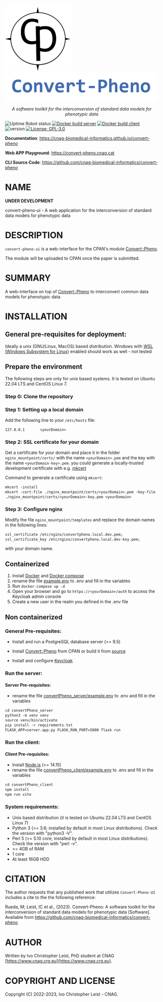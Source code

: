 <p align="left">
  <a href="https://github.com/cnag-biomedical-informatics/convert-pheno"><img src="https://github.com/cnag-biomedical-informatics/convert-pheno/blob/main/docs/img/CP-logo.png" width="220" alt="Convert-Pheno"></a>
  <a href="https://github.com/cnag-biomedical-informatics/convert-pheno"><img src="https://github.com/cnag-biomedical-informatics/convert-pheno/blob/main/docs/img/CP-text.png" width="500" alt="Convert-Pheno"></a>
</p>
<p align="center">
    <em>A software toolkit for the interconversion of standard data models for phenotypic data</em>
</p>

![Uptime Robot status](https://img.shields.io/uptimerobot/status/m794601507-a686af3c42ebb3ff3f2673b2)
[![Docker build server](https://github.com/CNAG-Biomedical-Informatics/convert-pheno-ui/actions/workflows/docker-build-server.yml/badge.svg)](https://github.com/CNAG-Biomedical-Informatics/convert-pheno-ui/actions/workflows/docker-build-server.yml)
[![Docker build client](https://github.com/CNAG-Biomedical-Informatics/convert-pheno-ui/actions/workflows/docker-build-client.yml/badge.svg)](https://github.com/CNAG-Biomedical-Informatics/convert-pheno-ui/actions/workflows/docker-build-client.yml)
![version](https://img.shields.io/badge/version-0.0.0_beta-orange)
[![License: GPL-3.0](https://img.shields.io/pypi/l/fpvgcc.svg)](https://www.gnu.org/licenses/gpl-3.0.en.html)

**Documentation**: <a href="https://cnag-biomedical-informatics.github.io/convert-pheno" target="_blank">https://cnag-biomedical-informatics.github.io/convert-pheno</a>

**Web APP Playground**: <a href="https://convert-pheno.cnag.cat" target="_blank">https://convert-pheno.cnag.cat</a>

**CLI Source Code**: <a href="https://github.com/cnag-biomedical-informatics/convert-pheno" target="_blank">https://github.com/cnag-biomedical-informatics/convert-pheno</a>

# NAME

**UNDER DEVELOPMENT**

convert-pheno-ui - A web application for the interconversion of standard data models for phenotypic data

# DESCRIPTION

`convert-pheno-ui` is a web-interface for the CPAN's module [Convert::Pheno](https://metacpan.org/pod/Convert%3A%3APheno).

The module will be uploaded to CPAN once the paper is submitted.

# SUMMARY

A web-interface on top of [Convert::Pheno](https://metacpan.org/pod/Convert%3A%3APheno) to interconvert common data models for phenotypic data

# INSTALLATION

## General pre-requisites for deployment:

Ideally a unix (GNU/Linux, MacOS) based distribution.
Windows with [WSL (Windows Subsystem for Linux)](https://learn.microsoft.com/en-us/windows/wsl) enabled should work as well - not tested

## Prepare the environment

The following steps are only for unix based systems.
It is tested on Ubuntu 22.04 LTS and CentOS Linux 7.

### Step 0: Clone the repository

### Step 1: Setting up a local domain

Add the following line to your `/etc/hosts` file:

```
127.0.0.1       <yourDomain>
```

### Step 2: SSL certificate for your domain

Get a certificate for your domain and place it in the folder `nginx_mountpoint/certs/` with the name `<yourDomain>.pem` and the key with the name `<yourDomain-key>.pem`.
you could generate a locally-trusted development certificate with e.g. [mkcert](https://github.com/FiloSottile/mkcert)

Command to generate a certificate using `mkcert`:

```shell
mkcert -install
mkcert -cert-file ./nginx_mountpoint/certs/<yourDomain>.pem -key-file ./nginx_mountpoint/certs/<yourDomain>-key.pem <yourDomain>
```

### Step 3: Configure nginx

Modify the file `nginx_mountpoint/templates` and replace the domain names in the following lines:

```
ssl_certificate /etc/nginx/convertpheno.local.dev.pem;
ssl_certificate_key /etc/nginx/convertpheno.local.dev-key.pem;
```

with your domain name.

## Containerized

1. Install [Docker](https://docs.docker.com/get-docker/) and [Docker compose](https://docs.docker.com/compose/install/)
2. rename the file [example.env](https://github.com/CNAG-Biomedical-Informatics/convert-pheno-ui/blob/main/example.env) to .env and fill in the variables
3. Run `docker-compose up -d`
4. Open your browser and go to `https://<yourDomain>/auth` to access the Keycloak admin console
5. Create a new user in the realm you defined in the .env file

## Non containerized

### General Pre-requisites:

- Install and run a PostgreSQL database server (>= 9.5)

- Install [Convert::Pheno](https://metacpan.org/pod/Convert%3A%3APheno) from CPAN or build it from [source](https://github.com/cnag-biomedical-informatics/convert-pheno)

- Install and configure [Keycloak](https://www.keycloak.org/)

### Run the server:

#### Server Pre-requisites:

- rename the file [convertPheno_server/example.env](https://github.com/CNAG-Biomedical-Informatics/convert-pheno-ui/blob/main/convertPheno_server/example.env) to .env and fill in the variables

```shell
cd convertPheno_server
python3 -m venv venv
source venv/bin/activate
pip install -r requirements.txt
FLASK_APP=server.app.py FLASK_RUN_PORT=5000 flask run
```

### Run the client:

#### Client Pre-requisites:

- Install [Node.js](https://nodejs.org/en) (>= 14.15)
- rename the file [convertPheno_client/example.env](https://github.com/CNAG-Biomedical-Informatics/convert-pheno-ui/blob/main/convertPheno_client/example.env) to .env and fill in the variables

```shell
cd convertPheno_client
npm install
npm run vite
```

### System requirements:

- Unix based distribution (it is tested on Ubuntu 22.04 LTS and CentOS Linux 7)
- Python 3 (>= 3.6; installed by default in most Linux distributions). Check the version with "python3 -V".
- Perl 5 (>= 5.10 core; installed by default in most Linux distributions). Check the version with "perl -v".
- \>= 4GB of RAM
- 1 core
- At least 16GB HDD

# CITATION

The author requests that any published work that utilizes `Convert-Pheno-UI` includes a cite to the the following reference:

Rueda, M; Leist, IC et al., (2023). Convert-Pheno: A software toolkit for the interconversion of standard data models for phenotypic data \[Software\]. Available from https://github.com/cnag-biomedical-informatics/convert-pheno

# AUTHOR

Written by Ivo Christopher Leist, PhD student at CNAG [https://www.cnag.crg.eu](https://www.cnag.crg.eu).

# COPYRIGHT AND LICENSE

Copyright (C) 2022-2023, Ivo Christopher Leist - CNAG.
